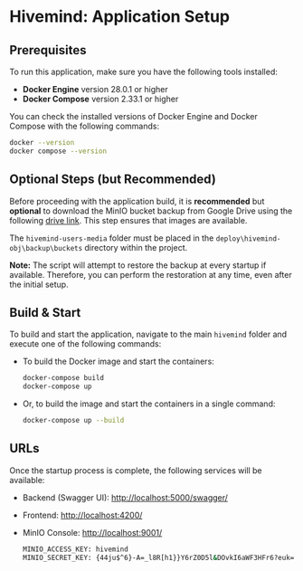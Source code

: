 # Hivemind: Application Setup

## Prerequisites

To run this application, make sure you have the following tools installed:

- **Docker Engine** version 28.0.1 or higher
- **Docker Compose** version 2.33.1 or higher

You can check the installed versions of Docker Engine and Docker Compose with the following commands:

```bash
docker --version
docker compose --version
```

## Optional Steps (but Recommended)

Before proceeding with the application build, it is **recommended** but **optional** to download the MinIO bucket backup from Google Drive using the following [drive link](https://drive.google.com/drive/folders/1w6luXvHIpc96OiTAih6y7e5RO0cwCxPw?usp=sharing). This step ensures that images are available.

The `hivemind-users-media` folder must be placed in the `deploy\hivemind-obj\backup\buckets` directory within the project.

**Note:** The script will attempt to restore the backup at every startup if available. Therefore, you can perform the restoration at any time, even after the initial setup.

## Build & Start

To build and start the application, navigate to the main `hivemind` folder and execute one of the following commands:

- To build the Docker image and start the containers:

  ```bash
  docker-compose build
  docker-compose up
  ```

- Or, to build the image and start the containers in a single command:

  ```bash
  docker-compose up --build
  ```

## URLs

Once the startup process is complete, the following services will be available:

- Backend (Swagger UI): <http://localhost:5000/swagger/>
- Frontend: <http://localhost:4200/>
- MinIO Console: <http://localhost:9001/>

  ```bash
  MINIO_ACCESS_KEY: hivemind
  MINIO_SECRET_KEY: {44ju$^6}-A=_l8R[h1}}Y6rZ0D5l&DOvkI6aWF3HFr6?euk=`
  ```
